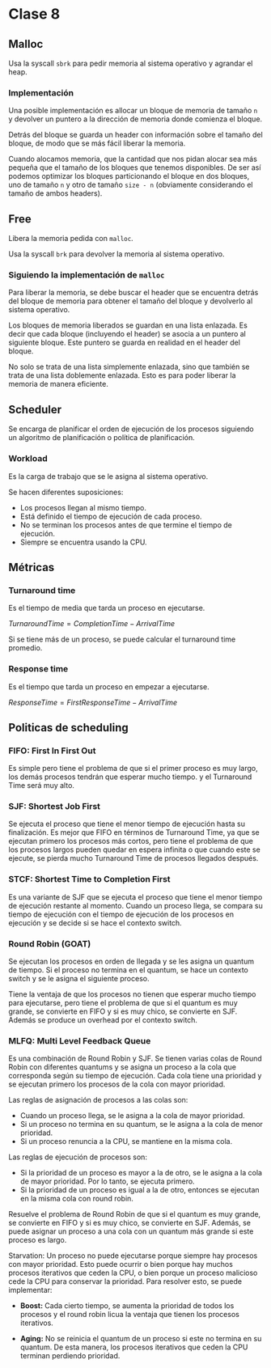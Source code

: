 # Clase 8

## Malloc

Usa la syscall `sbrk` para pedir memoria al sistema operativo y agrandar el heap.

### Implementación

Una posible implementación es allocar un bloque de memoria de tamaño `n` y devolver un puntero a la dirección de memoria donde comienza el bloque.

Detrás del bloque se guarda un header con información sobre el tamaño del bloque, de modo que se más fácil liberar la memoria.

Cuando alocamos memoria, que la cantidad que nos pidan alocar sea más pequeña que el tamaño de los bloques que tenemos disponibles. De ser así podemos optimizar los bloques particionando el bloque en dos bloques, uno de tamaño `n` y otro de tamaño `size - n` (obviamente considerando el tamaño de ambos headers).

## Free

Libera la memoria pedida con `malloc`.

Usa la syscall `brk` para devolver la memoria al sistema operativo.

### Siguiendo la implementación de `malloc`

Para liberar la memoria, se debe buscar el header que se encuentra detrás del bloque de memoria para obtener el tamaño del bloque y devolverlo al sistema operativo.

Los bloques de memoria liberados se guardan en una lista enlazada. Es decir que cada bloque (incluyendo el header) se asocia a un puntero al siguiente bloque. Este puntero se guarda en realidad en el header del bloque.

No solo se trata de una lista simplemente enlazada, sino que también se trata de una lista doblemente enlazada. Esto es para poder liberar la memoria de manera eficiente.

## Scheduler

Se encarga de planificar el orden de ejecución de los procesos siguiendo un algoritmo de planificación o política de planificación.

### Workload

Es la carga de trabajo que se le asigna al sistema operativo.

Se hacen diferentes suposiciones:

- Los procesos llegan al mismo tiempo.
- Está definido el tiempo de ejecución de cada proceso.
- No se terminan los procesos antes de que termine el tiempo de ejecución.
- Siempre se encuentra usando la CPU.

## Métricas

### Turnaround time

Es el tiempo de media que tarda un proceso en ejecutarse.

$Turnaround Time = Completion Time - Arrival Time$

Si se tiene más de un proceso, se puede calcular el turnaround time promedio.

### Response time

Es el tiempo que tarda un proceso en empezar a ejecutarse.

$Response Time = First Response Time - Arrival Time$

## Politicas de scheduling

### FIFO: First In First Out

Es simple pero tiene el problema de que si el primer proceso es muy largo, los demás procesos tendrán que esperar mucho tiempo. y el Turnaround Time será muy alto.

### SJF: Shortest Job First

Se ejecuta el proceso que tiene el menor tiempo de ejecución hasta su finalización.
Es mejor que FIFO en términos de Turnaround Time, ya que se ejecutan primero los procesos más cortos, pero tiene el problema de que los procesos largos pueden quedar en espera infinita o que cuando este se ejecute, se pierda mucho Turnaround Time de procesos llegados después.

### STCF: Shortest Time to Completion First

Es una variante de SJF que se ejecuta el proceso que tiene el menor tiempo de ejecución restante al momento. Cuando un proceso llega, se compara su tiempo de ejecución con el tiempo de ejecución de los procesos en ejecución y se decide si se hace el contexto switch.

### Round Robin (GOAT)

Se ejecutan los procesos en orden de llegada y se les asigna un quantum de tiempo. Si el proceso no termina en el quantum, se hace un contexto switch y se le asigna el siguiente proceso.

Tiene la ventaja de que los procesos no tienen que esperar mucho tiempo para ejecutarse, pero tiene el problema de que si el quantum es muy grande, se convierte en FIFO y si es muy chico, se convierte en SJF. Además se produce un overhead por el contexto switch.

### MLFQ: Multi Level Feedback Queue

Es una combinación de Round Robin y SJF. Se tienen varias colas de Round Robin con diferentes quantums y se asigna un proceso a la cola que corresponda según su tiempo de ejecución. Cada cola tiene una prioridad y se ejecutan primero los procesos de la cola con mayor prioridad.

Las reglas de asignación de procesos a las colas son:

- Cuando un proceso llega, se le asigna a la cola de mayor prioridad.
- Si un proceso no termina en su quantum, se le asigna a la cola de menor prioridad.
- Si un proceso renuncia a la CPU, se mantiene en la misma cola.

Las reglas de ejecución de procesos son:

- Si la prioridad de un proceso es mayor a la de otro, se le asigna a la cola de mayor prioridad. Por lo tanto, se ejecuta primero.
- Si la prioridad de un proceso es igual a la de otro, entonces se ejecutan en la misma cola con round robin.

Resuelve el problema de Round Robin de que si el quantum es muy grande, se convierte en FIFO y si es muy chico, se convierte en SJF. Además, se puede asignar un proceso a una cola con un quantum más grande si este proceso es largo.

Starvation: Un proceso no puede ejecutarse porque siempre hay procesos con mayor prioridad. Esto puede ocurrir o bien porque hay muchos procesos iterativos que ceden la CPU, o bien porque un proceso malicioso cede la CPU para conservar la prioridad. Para resolver esto, se puede implementar:

- **Boost:** Cada cierto tiempo, se aumenta la prioridad de todos los procesos y el round robin licua la ventaja que tienen los procesos iterativos.

- **Aging:** No se reinicia el quantum de un proceso si este no termina en su quantum. De esta manera, los procesos iterativos que ceden la CPU terminan perdiendo prioridad.

